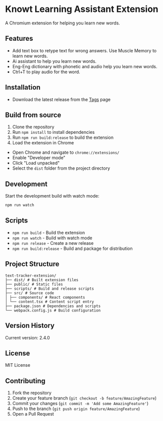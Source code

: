 # Knowt Learning Assistant Extension

A Chromium extension for helping you learn new words.

## Features

- Add text box to retype text for wrong answers. Use Muscle Memory to learn new words.
- Ai assistant to help you learn new words.
- Eng-Eng dictionary with phonetic and audio help you learn new words.
- Ctrl+T to play audio for the word.

## Installation

- Download the latest release from the [Tags](https://github.com/thuanpham582002/knowt-extention/tags) page

## Build from source

1. Clone the repository
2. Run `npm install` to install dependencies
3. Run `npm run build:release` to build the extension
4. Load the extension in Chrome

- Open Chrome and navigate to `chrome://extensions/`
- Enable "Developer mode"
- Click "Load unpacked"
- Select the `dist` folder from the project directory

## Development

Start the development build with watch mode:

```bash
npm run watch
```

## Scripts

- `npm run build` - Build the extension
- `npm run watch` - Build with watch mode
- `npm run release` - Create a new release
- `npm run build:release` - Build and package for distribution

## Project Structure

```plaintext
text-tracker-extension/
├── dist/ # Built extension files
├── public/ # Static files
├── scripts/ # Build and release scripts
├── src/ # Source code
│ ├── components/ # React components
│ └── content.tsx # Content script entry
├── package.json # Dependencies and scripts
└── webpack.config.js # Build configuration
```

## Version History

Current version: 2.4.0

## License

MIT License

## Contributing

1. Fork the repository
2. Create your feature branch (`git checkout -b feature/AmazingFeature`)
3. Commit your changes (`git commit -m 'Add some AmazingFeature'`)
4. Push to the branch (`git push origin feature/AmazingFeature`)
5. Open a Pull Request
